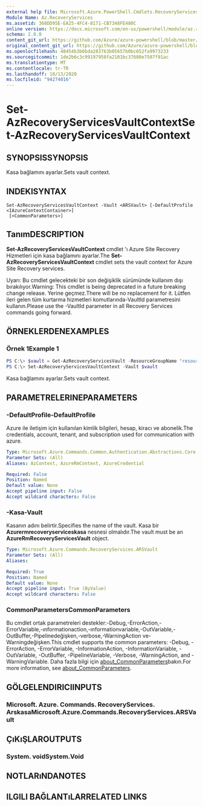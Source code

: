```yaml
---
external help file: Microsoft.Azure.PowerShell.Cmdlets.RecoveryServices.dll-Help.xml
Module Name: Az.RecoveryServices
ms.assetid: 368DD95E-EA25-4FC4-8171-CB7348FE480C
online version: https://docs.microsoft.com/en-us/powershell/module/az.recoveryservices/set-azrecoveryservicesvaultcontext
schema: 2.0.0
content_git_url: https://github.com/Azure/azure-powershell/blob/master/src/RecoveryServices/RecoveryServices/help/Set-AzRecoveryServicesVaultContext.md
original_content_git_url: https://github.com/Azure/azure-powershell/blob/master/src/RecoveryServices/RecoveryServices/help/Set-AzRecoveryServicesVaultContext.md
ms.openlocfilehash: 48454b3b6bda283763b05657b0bc652fa9973233
ms.sourcegitcommit: 1de2b6c3c99197958fa2101bc37680e7507f91ac
ms.translationtype: MT
ms.contentlocale: tr-TR
ms.lasthandoff: 10/13/2020
ms.locfileid: "94274016"
---
```

# <span data-ttu-id="4a8f9-101">Set-AzRecoveryServicesVaultContext</span><span class="sxs-lookup"><span data-stu-id="4a8f9-101">Set-AzRecoveryServicesVaultContext</span></span>

## <span data-ttu-id="4a8f9-102">SYNOPSIS</span><span class="sxs-lookup"><span data-stu-id="4a8f9-102">SYNOPSIS</span></span>

<span data-ttu-id="4a8f9-103">Kasa bağlamını ayarlar.</span><span class="sxs-lookup"><span data-stu-id="4a8f9-103">Sets vault context.</span></span>

## <span data-ttu-id="4a8f9-104">INDEKI</span><span class="sxs-lookup"><span data-stu-id="4a8f9-104">SYNTAX</span></span>

```
Set-AzRecoveryServicesVaultContext -Vault <ARSVault> [-DefaultProfile <IAzureContextContainer>]
 [<CommonParameters>]
```

## <span data-ttu-id="4a8f9-105">Tanım</span><span class="sxs-lookup"><span data-stu-id="4a8f9-105">DESCRIPTION</span></span>

<span data-ttu-id="4a8f9-106">**Set-AzRecoveryServicesVaultContext** cmdlet 'ı Azure Site Recovery Hizmetleri için kasa bağlamını ayarlar.</span><span class="sxs-lookup"><span data-stu-id="4a8f9-106">The **Set-AzRecoveryServicesVaultContext** cmdlet sets the vault context for Azure Site Recovery services.</span></span>

<span data-ttu-id="4a8f9-107">Uyarı: Bu cmdlet gelecekteki bir son değişiklik sürümünde kullanım dışı bırakılıyor.</span><span class="sxs-lookup"><span data-stu-id="4a8f9-107">Warning: This cmdlet is being deprecated in a future breaking change release.</span></span> <span data-ttu-id="4a8f9-108">Yerine geçmez.</span><span class="sxs-lookup"><span data-stu-id="4a8f9-108">There will be no replacement for it.</span></span> <span data-ttu-id="4a8f9-109">Lütfen ileri gelen tüm kurtarma hizmetleri komutlarında-VaultId parametresini kullanın.</span><span class="sxs-lookup"><span data-stu-id="4a8f9-109">Please use the -VaultId parameter in all Recovery Services commands going forward.</span></span>

## <span data-ttu-id="4a8f9-110">ÖRNEKLERDEN</span><span class="sxs-lookup"><span data-stu-id="4a8f9-110">EXAMPLES</span></span>

### <span data-ttu-id="4a8f9-111">Örnek 1</span><span class="sxs-lookup"><span data-stu-id="4a8f9-111">Example 1</span></span>

```powershell
PS C:\> $vault = Get-AzRecoveryServicesVault -ResourceGroupName "resourceGroup" -Name "vaultName"
PS C:\> Set-AzRecoveryServicesVaultContext -Vault $vault
```

<span data-ttu-id="4a8f9-112">Kasa bağlamını ayarlar.</span><span class="sxs-lookup"><span data-stu-id="4a8f9-112">Sets vault context.</span></span>

## <span data-ttu-id="4a8f9-113">PARAMETRELERINE</span><span class="sxs-lookup"><span data-stu-id="4a8f9-113">PARAMETERS</span></span>

### <span data-ttu-id="4a8f9-114">-DefaultProfile</span><span class="sxs-lookup"><span data-stu-id="4a8f9-114">-DefaultProfile</span></span>

<span data-ttu-id="4a8f9-115">Azure ile iletişim için kullanılan kimlik bilgileri, hesap, kiracı ve abonelik.</span><span class="sxs-lookup"><span data-stu-id="4a8f9-115">The credentials, account, tenant, and subscription used for communication with azure.</span></span>

```yaml
Type: Microsoft.Azure.Commands.Common.Authentication.Abstractions.Core.IAzureContextContainer
Parameter Sets: (All)
Aliases: AzContext, AzureRmContext, AzureCredential

Required: False
Position: Named
Default value: None
Accept pipeline input: False
Accept wildcard characters: False
```

### <span data-ttu-id="4a8f9-116">-Kasa</span><span class="sxs-lookup"><span data-stu-id="4a8f9-116">-Vault</span></span>

<span data-ttu-id="4a8f9-117">Kasanın adını belirtir.</span><span class="sxs-lookup"><span data-stu-id="4a8f9-117">Specifies the name of the vault.</span></span>
<span data-ttu-id="4a8f9-118">Kasa bir **Azurermrecoveryserviceskasa** nesnesi olmalıdır.</span><span class="sxs-lookup"><span data-stu-id="4a8f9-118">The vault must be an **AzureRmRecoveryServicesVault** object.</span></span>

```yaml
Type: Microsoft.Azure.Commands.RecoveryServices.ARSVault
Parameter Sets: (All)
Aliases:

Required: True
Position: Named
Default value: None
Accept pipeline input: True (ByValue)
Accept wildcard characters: False
```

### <span data-ttu-id="4a8f9-119">CommonParameters</span><span class="sxs-lookup"><span data-stu-id="4a8f9-119">CommonParameters</span></span>
<span data-ttu-id="4a8f9-120">Bu cmdlet ortak parametreleri destekler:-Debug,-ErrorAction,-ErrorVariable,-ınformationaction,-ınformationvariable,-OutVariable,-OutBuffer,-Pipelinedeğişken,-verbose,-WarningAction ve-Warningdeğişken.</span><span class="sxs-lookup"><span data-stu-id="4a8f9-120">This cmdlet supports the common parameters: -Debug, -ErrorAction, -ErrorVariable, -InformationAction, -InformationVariable, -OutVariable, -OutBuffer, -PipelineVariable, -Verbose, -WarningAction, and -WarningVariable.</span></span> <span data-ttu-id="4a8f9-121">Daha fazla bilgi için [about_CommonParameters](http://go.microsoft.com/fwlink/?LinkID=113216)bakın.</span><span class="sxs-lookup"><span data-stu-id="4a8f9-121">For more information, see [about_CommonParameters](http://go.microsoft.com/fwlink/?LinkID=113216).</span></span>

## <span data-ttu-id="4a8f9-122">GÖLGELENDIRICI</span><span class="sxs-lookup"><span data-stu-id="4a8f9-122">INPUTS</span></span>

### <span data-ttu-id="4a8f9-123">Microsoft. Azure. Commands. RecoveryServices. Arskasa</span><span class="sxs-lookup"><span data-stu-id="4a8f9-123">Microsoft.Azure.Commands.RecoveryServices.ARSVault</span></span>

## <span data-ttu-id="4a8f9-124">ÇıKıŞLAR</span><span class="sxs-lookup"><span data-stu-id="4a8f9-124">OUTPUTS</span></span>

### <span data-ttu-id="4a8f9-125">System. void</span><span class="sxs-lookup"><span data-stu-id="4a8f9-125">System.Void</span></span>

## <span data-ttu-id="4a8f9-126">NOTLARıNDA</span><span class="sxs-lookup"><span data-stu-id="4a8f9-126">NOTES</span></span>

## <span data-ttu-id="4a8f9-127">ILGILI BAĞLANTıLAR</span><span class="sxs-lookup"><span data-stu-id="4a8f9-127">RELATED LINKS</span></span>
